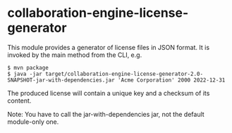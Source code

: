 # collaboration-engine-license-generator

This module provides a generator of license files in JSON format.
It is invoked by the main method from the CLI, e.g.

```
$ mvn package
$ java -jar target/collaboration-engine-license-generator-2.0-SNAPSHOT-jar-with-dependencies.jar 'Acme Corporation' 2000 2022-12-31
```

The produced license will contain a unique key and a checksum of its content.

Note: You have to call the jar-with-dependencies jar, not the default module-only one. 

